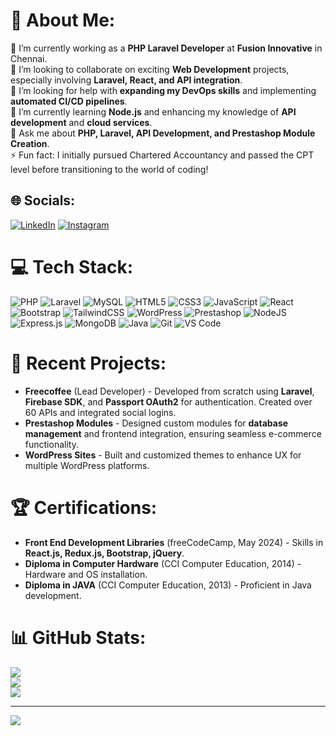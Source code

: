 # 💫 About Me:
🔭 I’m currently working as a **PHP Laravel Developer** at **Fusion Innovative** in Chennai.<br> 
👯 I’m looking to collaborate on exciting **Web Development** projects, especially involving **Laravel, React, and API integration**.<br> 
🤝 I’m looking for help with **expanding my DevOps skills** and implementing **automated CI/CD pipelines**.<br> 
🌱 I’m currently learning **Node.js** and enhancing my knowledge of **API development** and **cloud services**.<br> 
💬 Ask me about **PHP, Laravel, API Development, and Prestashop Module Creation**.<br> 
⚡ Fun fact: I initially pursued Chartered Accountancy and passed the CPT level before transitioning to the world of coding!

## 🌐 Socials:
[![LinkedIn](https://img.shields.io/badge/LinkedIn-%230077B5.svg?logo=linkedin&logoColor=white)](https://www.linkedin.com/in/athis-j/) [![Instagram](https://img.shields.io/badge/Instagram-%23E4405F.svg?logo=Instagram&logoColor=white)](https://instagram.com/athis_j)

# 💻 Tech Stack:
![PHP](https://img.shields.io/badge/php-%23777BB4.svg?style=for-the-badge&logo=php&logoColor=white) ![Laravel](https://img.shields.io/badge/laravel-%23FF2D20.svg?style=for-the-badge&logo=laravel&logoColor=white) ![MySQL](https://img.shields.io/badge/mysql-4479A1.svg?style=for-the-badge&logo=mysql&logoColor=white) ![HTML5](https://img.shields.io/badge/html5-%23E34F26.svg?style=for-the-badge&logo=html5&logoColor=white) ![CSS3](https://img.shields.io/badge/css3-%231572B6.svg?style=for-the-badge&logo=css3&logoColor=white) ![JavaScript](https://img.shields.io/badge/javascript-%23323330.svg?style=for-the-badge&logo=javascript&logoColor=%23F7DF1E) ![React](https://img.shields.io/badge/react-%2320232a.svg?style=for-the-badge&logo=react&logoColor=%2361DAFB) ![Bootstrap](https://img.shields.io/badge/bootstrap-%238511FA.svg?style=for-the-badge&logo=bootstrap&logoColor=white) ![TailwindCSS](https://img.shields.io/badge/tailwindcss-%2338B2AC.svg?style=for-the-badge&logo=tailwind-css&logoColor=white) ![WordPress](https://img.shields.io/badge/WordPress-%23117AC9.svg?style=for-the-badge&logo=WordPress&logoColor=white) ![Prestashop](https://img.shields.io/badge/prestashop-%23D42029.svg?style=for-the-badge&logo=prestashop&logoColor=white) ![NodeJS](https://img.shields.io/badge/node.js-6DA55F?style=for-the-badge&logo=node.js&logoColor=white) ![Express.js](https://img.shields.io/badge/express.js-%23404d59.svg?style=for-the-badge&logo=express&logoColor=%2361DAFB) ![MongoDB](https://img.shields.io/badge/mongodb-%2347A248.svg?style=for-the-badge&logo=mongodb&logoColor=white) ![Java](https://img.shields.io/badge/java-%23ED8B00.svg?style=for-the-badge&logo=java&logoColor=white) ![Git](https://img.shields.io/badge/git-%23F05032.svg?style=for-the-badge&logo=git&logoColor=white) ![VS Code](https://img.shields.io/badge/VS%20Code-%23007ACC.svg?style=for-the-badge&logo=visual-studio-code&logoColor=white)

# 🚀 Recent Projects:
- **Freecoffee** (Lead Developer) - Developed from scratch using **Laravel**, **Firebase SDK**, and **Passport OAuth2** for authentication. Created over 60 APIs and integrated social logins.
- **Prestashop Modules** - Designed custom modules for **database management** and frontend integration, ensuring seamless e-commerce functionality.
- **WordPress Sites** - Built and customized themes to enhance UX for multiple WordPress platforms.

# 🏆 Certifications:
- **Front End Development Libraries** (freeCodeCamp, May 2024) - Skills in **React.js, Redux.js, Bootstrap, jQuery**.
- **Diploma in Computer Hardware** (CCI Computer Education, 2014) - Hardware and OS installation.
- **Diploma in JAVA** (CCI Computer Education, 2013) - Proficient in Java development.

# 📊 GitHub Stats:
![](https://github-readme-stats.vercel.app/api?username=codewithathis&theme=dark&hide_border=false&include_all_commits=false&count_private=false)<br/>
![](https://github-readme-streak-stats.herokuapp.com/?user=codewithathis&theme=dark&hide_border=false)<br/>
![](https://github-readme-stats.vercel.app/api/top-langs/?username=codewithathis&theme=dark&hide_border=false&include_all_commits=false&count_private=false&layout=compact)

---
[![](https://visitcount.itsvg.in/api?id=codewithathis&icon=0&color=0)](https://visitcount.itsvg.in)

<!-- Proudly created with GPRM ( https://gprm.itsvg.in ) -->
